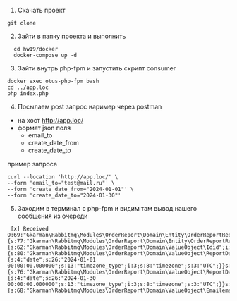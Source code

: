 
1. Скачать проект  

  ```
  git clone 
  ```
2. Зайти в папку проекта и выполнить 

```
  cd hw19/docker
  docker-compose up -d
```

3. Зайти внутрь php-fpm и запустить скрипт consumer

``` 
docker exec otus-php-fpm bash
cd ../app.loc
php index.php
```

4. Посылаем post запрос наример через postman
- на хост http://app.loc/
- формат json поля 
    - email_to  
    - create_date_from
    - create_date_to

пример запроса
``` 
curl --location 'http://app.loc/' \
--form 'email_to="test@mail.ru"' \
--form 'create_date_from="2024-01-01"' \
--form 'create_date_to="2024-01-30"' 
```

5. Заходим в терминал с php-fpm и видим там вывод нашего сообщения из очереди

```
 [x] Received O:69:"Gkarman\Rabbitmq\Modules\OrderReport\Domain\Entity\OrderReportRequest":4:{s:77:"Gkarman\Rabbitmq\Modules\OrderReport\Domain\Entity\OrderReportRequestuserId";O:58:"Gkarman\Rabbitmq\Modules\OrderReport\Domain\ValueObject\Id":1:{s:62:"Gkarman\Rabbitmq\Modules\OrderReport\Domain\ValueObject\Idid";i:1;}s:79:"Gkarman\Rabbitmq\Modules\OrderReport\Domain\Entity\OrderReportRequestdateFrom";O:70:"Gkarman\Rabbitmq\Modules\OrderReport\Domain\ValueObject\ReportDateFrom":1:{s:80:"Gkarman\Rabbitmq\Modules\OrderReport\Domain\ValueObject\ReportDateFromdateFrom";O:8:"DateTime":3:{s:4:"date";s:26:"2024-01-01 00:00:00.000000";s:13:"timezone_type";i:3;s:8:"timezone";s:3:"UTC";}}s:77:"Gkarman\Rabbitmq\Modules\OrderReport\Domain\Entity\OrderReportRequestdateTo";O:68:"Gkarman\Rabbitmq\Modules\OrderReport\Domain\ValueObject\ReportDateTo":1:{s:76:"Gkarman\Rabbitmq\Modules\OrderReport\Domain\ValueObject\ReportDateTodateTo";O:8:"DateTime":3:{s:4:"date";s:26:"2024-01-30 00:00:00.000000";s:13:"timezone_type";i:3;s:8:"timezone";s:3:"UTC";}}s:78:"Gkarman\Rabbitmq\Modules\OrderReport\Domain\Entity\OrderReportRequestemailTo";O:61:"Gkarman\Rabbitmq\Modules\OrderReport\Domain\ValueObject\Email":1:{s:68:"Gkarman\Rabbitmq\Modules\OrderReport\Domain\ValueObject\Emailemail";s:12:"test@mail.ru";}}
```
